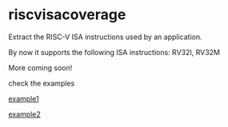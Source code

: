 # riscvisacoverage
Extract the RISC-V ISA instructions used by an application.

By now it supports the following ISA instructions:
RV32I, RV32M

More coming soon!

check the examples 

[example1](https://davidcastells.github.io/riscvisacoverage/test.riscv-32.html)

[example2](https://davidcastells.github.io/riscvisacoverage/test_nostd.riscv-32.html)
